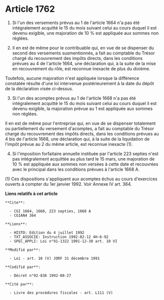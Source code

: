 # Article 1762

1. Si l'un des versements prévus au 1 de l'article 1664 n'a pas été intégralement acquitté le 15 du mois suivant celui au
cours duquel il est devenu exigible, une majoration de 10 % est appliquée aux sommes non réglées.

2. Il en est de même pour le contribuable qui, en vue de se dispenser du second des versements susmentionnés, a fait au
comptable du Trésor chargé du recouvrement des impôts directs, dans les conditions prévues au 4 de l'article 1664, une
déclaration qui, à la suite de la mise en recouvrement du rôle, est reconnue inexacte de plus du dixième.

Toutefois, aucune majoration n'est appliquée lorsque la différence constatée résulte d'une loi intervenue postérieurement à
la date du dépôt de la déclaration visée ci-dessus.

3. Si l'un des acomptes prévus au 1 de l'article 1668 n'a pas été intégralement acquitté le 15 du mois suivant celui au cours
duquel il est devenu exigible, la majoration prévue au 1 est appliquée aux sommes non réglées.

Il en est de même pour l'entreprise qui, en vue de se dispenser totalement ou partiellement du versement d'acomptes, a fait
au comptable du Trésor chargé du recouvrement des impôts directs, dans les conditions prévues au 4 bis de l'article 1668, une
déclaration qui, à la suite de la liquidation de l'impôt prévue au 2 du même article, est reconnue inexacte (1).

4. Si l'imposition forfaitaire annuelle instituée par l'article 223 septies n'est pas intégralement acquittée au plus tard le
15 mars, une majoration de 10 % est appliquée aux sommes non versées à cette date et recouvrées avec le principal dans les
conditions prévues à l'article 1668 A.

(1) Ces dispositions s'appliquent aux acomptes échus au cours d'exercices ouverts à compter du 1er janvier 1992. Voir Annexe
IV art. 364.

**Liens relatifs à cet article**

	**Cite**:

	  - CGI 1664, 1668, 223 septies, 1668 A
	  - CGIAN4 364

	**Liens**:

	  - HISTO: Edition du 4 juillet 1992
	  - TXT_ASSOCIE: Instruction 1992-02-12 4H-6-92
	  - SPEC_APPLI: Loi n°91-1322 1991-12-30 art. 10 VI

	**Modifié par**:

	  - Loi - art. 10 (V) JORF 31 décembre 1991

	**Codifié par**:

	  - Décret n°92-836 1992-08-27

	**Cité par**:

	  - Livre des procédures fiscales - art. L111 (V)
